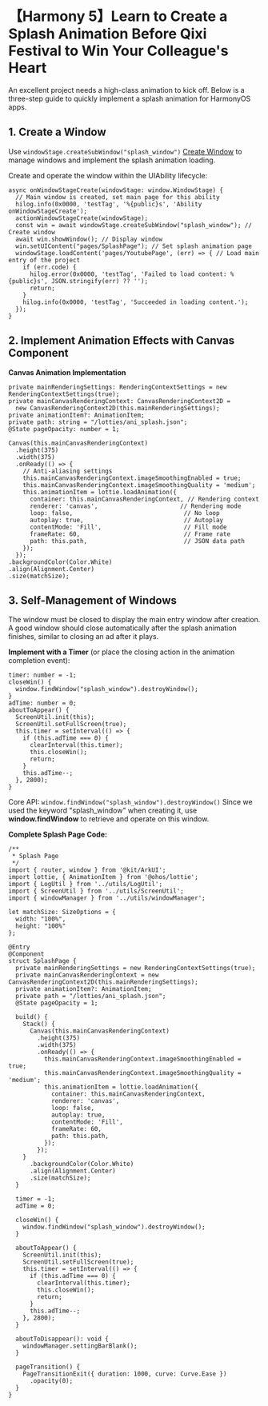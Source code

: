 # 【Harmony 5】Learn to Create a Splash Animation Before Qixi Festival to Win Your Colleague's Heart

An excellent project needs a high-class animation to kick off. Below is a three-step guide to quickly implement a splash animation for HarmonyOS apps.


## 1. Create a Window

Use `windowStage.createSubWindow("splash_window")` [Create Window](https://developer.huawei.com/consumer/cn/doc/harmonyos-references-V5/js-apis-window-V5#windowcreatewindow9) to manage windows and implement the splash animation loading.


Create and operate the window within the UIAbility lifecycle:

```tsx
async onWindowStageCreate(windowStage: window.WindowStage) {  
  // Main window is created, set main page for this ability  
  hilog.info(0x0000, 'testTag', '%{public}s', 'Ability onWindowStageCreate');  
  actionWindowStageCreate(windowStage);  
  const win = await windowStage.createSubWindow("splash_window"); // Create window  
  await win.showWindow(); // Display window  
  win.setUIContent("pages/SplashPage"); // Set splash animation page  
  windowStage.loadContent('pages/YoutubePage', (err) => { // Load main entry of the project  
    if (err.code) {  
      hilog.error(0x0000, 'testTag', 'Failed to load content: %{public}s', JSON.stringify(err) ?? '');  
      return;  
    }  
    hilog.info(0x0000, 'testTag', 'Succeeded in loading content.');  
  });  
}  
```

## 2. Implement Animation Effects with Canvas Component


**Canvas Animation Implementation**

```tsx
private mainRenderingSettings: RenderingContextSettings = new RenderingContextSettings(true);  
private mainCanvasRenderingContext: CanvasRenderingContext2D =  
  new CanvasRenderingContext2D(this.mainRenderingSettings);  
private animationItem?: AnimationItem;  
private path: string = "/lotties/ani_splash.json";  
@State pageOpacity: number = 1;  

Canvas(this.mainCanvasRenderingContext)  
  .height(375)  
  .width(375)  
  .onReady(() => {  
    // Anti-aliasing settings  
    this.mainCanvasRenderingContext.imageSmoothingEnabled = true;  
    this.mainCanvasRenderingContext.imageSmoothingQuality = 'medium';  
    this.animationItem = lottie.loadAnimation({  
      container: this.mainCanvasRenderingContext, // Rendering context  
      renderer: 'canvas',                       // Rendering mode  
      loop: false,                               // No loop  
      autoplay: true,                            // Autoplay  
      contentMode: 'Fill',                       // Fill mode  
      frameRate: 60,                             // Frame rate  
      path: this.path,                           // JSON data path  
    });  
  });  
.backgroundColor(Color.White)  
.align(Alignment.Center)  
.size(matchSize);  
```

## 3. Self-Management of Windows

The window must be closed to display the main entry window after creation. A good window should close automatically after the splash animation finishes, similar to closing an ad after it plays.

**Implement with a Timer** (or place the closing action in the animation completion event):

```tsx
timer: number = -1;  
closeWin() {  
  window.findWindow("splash_window").destroyWindow();  
}  
adTime: number = 0;  
aboutToAppear() {  
  ScreenUtil.init(this);  
  ScreenUtil.setFullScreen(true);  
  this.timer = setInterval(() => {  
    if (this.adTime === 0) {  
      clearInterval(this.timer);  
      this.closeWin();  
      return;  
    }  
    this.adTime--;  
  }, 2800);  
}  
```

Core API: `window.findWindow("splash_window").destroyWindow()`
 Since we used the keyword "splash_window" when creating it, use **window.findWindow** to retrieve and operate on this window.

**Complete Splash Page Code:**

```tsx
/**  
 * Splash Page  
 */  
import { router, window } from '@kit/ArkUI';  
import lottie, { AnimationItem } from '@ohos/lottie';  
import { LogUtil } from '../utils/LogUtil';  
import { ScreenUtil } from '../utils/ScreenUtil';  
import { windowManager } from '../utils/windowManager';  

let matchSize: SizeOptions = {  
  width: "100%",  
  height: "100%"  
};  

@Entry  
@Component  
struct SplashPage {  
  private mainRenderingSettings = new RenderingContextSettings(true);  
  private mainCanvasRenderingContext = new CanvasRenderingContext2D(this.mainRenderingSettings);  
  private animationItem?: AnimationItem;  
  private path = "/lotties/ani_splash.json";  
  @State pageOpacity = 1;  

  build() {  
    Stack() {  
      Canvas(this.mainCanvasRenderingContext)  
        .height(375)  
        .width(375)  
        .onReady(() => {  
          this.mainCanvasRenderingContext.imageSmoothingEnabled = true;  
          this.mainCanvasRenderingContext.imageSmoothingQuality = 'medium';  
          this.animationItem = lottie.loadAnimation({  
            container: this.mainCanvasRenderingContext,  
            renderer: 'canvas',  
            loop: false,  
            autoplay: true,  
            contentMode: 'Fill',  
            frameRate: 60,  
            path: this.path,  
          });  
        });  
    }  
      .backgroundColor(Color.White)  
      .align(Alignment.Center)  
      .size(matchSize);  
  }  

  timer = -1;  
  adTime = 0;  

  closeWin() {  
    window.findWindow("splash_window").destroyWindow();  
  }  

  aboutToAppear() {  
    ScreenUtil.init(this);  
    ScreenUtil.setFullScreen(true);  
    this.timer = setInterval(() => {  
      if (this.adTime === 0) {  
        clearInterval(this.timer);  
        this.closeWin();  
        return;  
      }  
      this.adTime--;  
    }, 2800);  
  }  

  aboutToDisappear(): void {  
    windowManager.settingBarBlank();  
  }  

  pageTransition() {  
    PageTransitionExit({ duration: 1000, curve: Curve.Ease })  
      .opacity(0);  
  }  
}  
```
